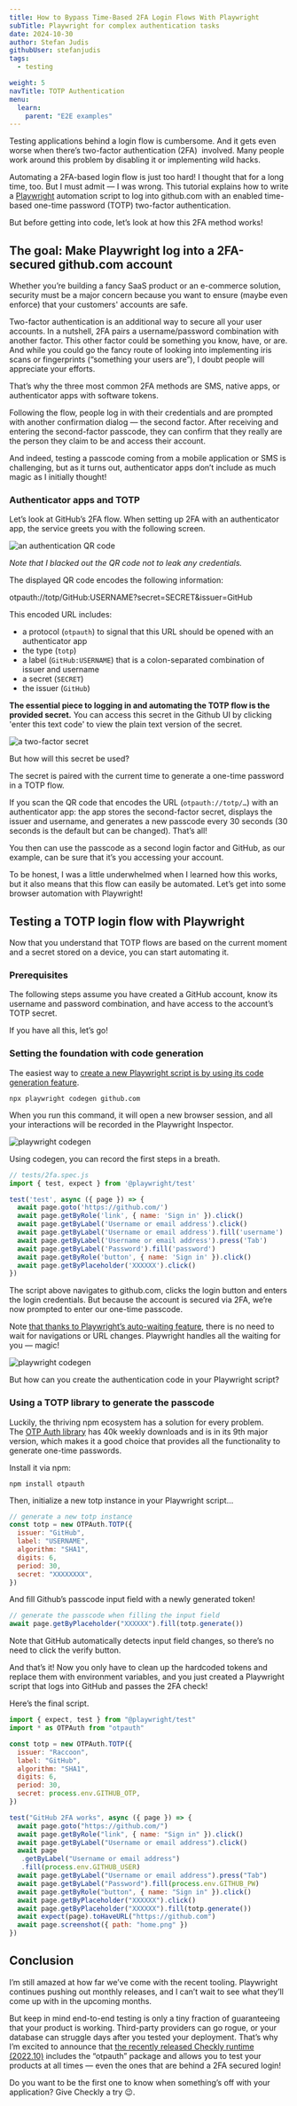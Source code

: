 ```yaml
---
title: How to Bypass Time-Based 2FA Login Flows With Playwright
subTitle: Playwright for complex authentication tasks
date: 2024-10-30
author: Stefan Judis
githubUser: stefanjudis
tags:
  - testing

weight: 5
navTitle: TOTP Authentication
menu:
  learn:
    parent: "E2E examples"
---
```

Testing applications behind a login flow is cumbersome. And it gets even worse when there’s two-factor authentication (2FA)  involved. Many people work around this problem by disabling it or implementing wild hacks.

Automating a 2FA-based login flow is just too hard! I thought that for a long time, too. But I must admit — I was wrong. This tutorial explains how to write a [Playwright](https://playwright.dev/) automation script to log into github.com with an enabled time-based one-time password (TOTP) two-factor authentication.

But before getting into code, let’s look at how this 2FA method works!

## The goal: Make Playwright log into a 2FA-secured github.com account

Whether you’re building a fancy SaaS product or an e-commerce solution, security must be a major concern because you want to ensure (maybe even enforce) that your customers' accounts are safe.

Two-factor authentication is an additional way to secure all your user accounts. In a nutshell, 2FA pairs a username/password combination with another factor. This other factor could be something you know, have, or are. And while you could go the fancy route of looking into implementing iris scans or fingerprints (“something your users are”), I doubt people will appreciate your efforts.

That’s why the three most common 2FA methods are SMS, native apps, or authenticator apps with software tokens.

Following the flow, people log in with their credentials and are prompted with another confirmation dialog — the second factor. After receiving and entering the second-factor passcode, they can confirm that they really are the person they claim to be and access their account.

And indeed, testing a passcode coming from a mobile application or SMS is challenging, but as it turns out, authenticator apps don’t include as much magic as I initially thought!

### Authenticator apps and TOTP

Let’s look at GitHub’s 2FA flow. When setting up 2FA with an authenticator app, the service greets you with the following screen.

![an authentication QR code](/samples/images/totp-1.jpeg)

*Note that I blacked out the QR code not to leak any credentials.*

The displayed QR code encodes the following information:

otpauth://totp/GitHub:USERNAME?secret=SECRET&issuer=GitHub

This encoded URL includes:

- a protocol (`otpauth`) to signal that this URL should be opened with an authenticator app
- the type (`totp`)
- a label (`GitHub:USERNAME`) that is a colon-separated combination of issuer and username
- a secret (`SECRET`)
- the issuer (`GitHub`)

**The essential piece to logging in and automating the TOTP flow is the provided secret.** You can access this secret in the Github UI by clicking 'enter this text code' to view the plain text version of the secret.

![a two-factor secret](/samples/images/totp-2.jpeg)


But how will this secret be used?

The secret is paired with the current time to generate a one-time password in a TOTP flow.

If you scan the QR code that encodes the URL (`otpauth://totp/…`) with an authenticator app: the app stores the second-factor secret, displays the issuer and username, and generates a new passcode every 30 seconds (30 seconds is the default but can be changed). That’s all!

You then can use the passcode as a second login factor and GitHub, as our example, can be sure that it’s you accessing your account.

To be honest, I was a little underwhelmed when I learned how this works, but it also means that this flow can easily be automated. Let’s get into some browser automation with Playwright!

## Testing a TOTP login flow with Playwright

Now that you understand that TOTP flows are based on the current moment and a secret stored on a device, you can start automating it.

### Prerequisites

The following steps assume you have created a GitHub account, know its username and password combination, and have access to the account’s TOTP secret.

If you have all this, let’s go!

### Setting the foundation with code generation

The easiest way to [create a new Playwright script is by using its code generation feature](https://playwright.dev/docs/codegen).

`npx playwright codegen github.com`

When you run this command, it will open a new browser session, and all your interactions will be recorded in the Playwright Inspector.

![playwright codegen](/samples/images/totp-3.jpeg)

Using codegen, you can record the first steps in a breath.

```js
// tests/2fa.spec.js
import { test, expect } from '@playwright/test'

test('test', async ({ page }) => {
  await page.goto('https://github.com/')
  await page.getByRole('link', { name: 'Sign in' }).click()
  await page.getByLabel('Username or email address').click()
  await page.getByLabel('Username or email address').fill('username')
  await page.getByLabel('Username or email address').press('Tab')
  await page.getByLabel('Password').fill('password')
  await page.getByRole('button', { name: 'Sign in' }).click()
  await page.getByPlaceholder('XXXXXX').click()
})
```

The script above navigates to github.com, clicks the login button and enters the login credentials. But because the account is secured via 2FA, we’re now prompted to enter our one-time passcode.

Note [that thanks to Playwright’s auto-waiting feature](https://www.youtube.com/watch?v=j-QLpb6Tmg0&amp;list=PLMZDRUOi3a8NtMq3PUS5iJc2pee38rurc&amp;index=3), there is no need to wait for navigations or URL changes. Playwright handles all the waiting for you — magic!

![playwright codegen](/samples/images/totp-4.jpeg)

But how can you create the authentication code in your Playwright script?

### Using a TOTP library to generate the passcode

Luckily, the thriving npm ecosystem has a solution for every problem. The [OTP Auth library](https://www.npmjs.com/package/otpauth) has 40k weekly downloads and is in its 9th major version, which makes it a good choice that provides all the functionality to generate one-time passwords.

Install it via npm:

`npm install otpauth`

Then, initialize a new totp instance in your Playwright script…

```js
// generate a new totp instance
const totp = new OTPAuth.TOTP({
  issuer: "GitHub",
  label: "USERNAME",
  algorithm: "SHA1",
  digits: 6,
  period: 30,
  secret: "XXXXXXXX",
})
```

And fill Github’s passcode input field with a newly generated token!

```js
// generate the passcode when filling the input field
await page.getByPlaceholder("XXXXXX").fill(totp.generate())
```

Note that GitHub automatically detects input field changes, so there’s no need to click the verify button.

And that’s it! Now you only have to clean up the hardcoded tokens and replace them with environment variables, and you just created a Playwright script that logs into GitHub and passes the 2FA check!

Here’s the final script.

```js
import { expect, test } from "@playwright/test"
import * as OTPAuth from "otpauth"

const totp = new OTPAuth.TOTP({
  issuer: "Raccoon",
  label: "GitHub",
  algorithm: "SHA1",
  digits: 6,
  period: 30,
  secret: process.env.GITHUB_OTP,
})

test("GitHub 2FA works", async ({ page }) => {
  await page.goto("https://github.com/")
  await page.getByRole("link", { name: "Sign in" }).click()
  await page.getByLabel("Username or email address").click()
  await page
   .getByLabel("Username or email address")
   .fill(process.env.GITHUB_USER)
  await page.getByLabel("Username or email address").press("Tab")
  await page.getByLabel("Password").fill(process.env.GITHUB_PW)
  await page.getByRole("button", { name: "Sign in" }).click()
  await page.getByPlaceholder("XXXXXX").click()
  await page.getByPlaceholder("XXXXXX").fill(totp.generate())
  await expect(page).toHaveURL("https://github.com")
  await page.screenshot({ path: "home.png" })
})
```

## Conclusion

I’m still amazed at how far we’ve come with the recent tooling. Playwright continues pushing out monthly releases, and I can’t wait to see what they’ll come up with in the upcoming months.

But keep in mind end-to-end testing is only a tiny fraction of guaranteeing that your product is working. Third-party providers can go rogue, or your database can struggle days after you tested your deployment. That’s why I’m excited to announce that [the recently released Checkly runtime (2022.10)](https://www.checklyhq.com/docs/runtimes/specs/#2022.10) includes the “otpauth” package and allows you to test your products at all times — even the ones that are behind a 2FA secured login!

Do you want to be the first one to know when something’s off with your application? Give Checkly a try 😉.